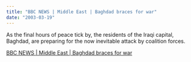 ```yaml
---
title: "BBC NEWS | Middle East | Baghdad braces for war"
date: "2003-03-19"
---
```


As the final hours of peace tick by, the residents of the Iraqi capital, Baghdad, are preparing for the now inevitable attack by coalition forces.  

  
[BBC NEWS | Middle East | Baghdad braces for war](http://news.bbc.co.uk/2/hi/middle_east/2863719.stm)
